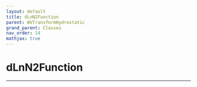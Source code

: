 ```yaml
---
layout: default
title: dLnN2Function
parent: WVTransformHydrostatic
grand_parent: Classes
nav_order: 14
mathjax: true
---
```


#  dLnN2Function




---

